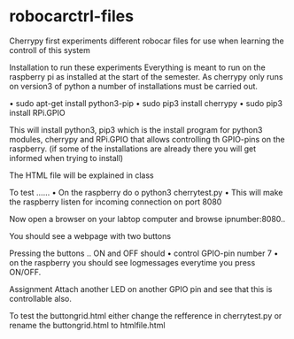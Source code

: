 # robocarctrl-files

Cherrypy first experiments
different robocar files for use when learning the controll of this system

Installation to run these experiments
Everything is meant to run on the raspberry pi as installed at the start of the semester.
As cherrypy only runs on version3 of python a number of installations must be carried out.

•	sudo apt-get install python3-pip
•	sudo pip3 install cherrypy
•	sudo pip3 install RPi.GPIO

This will install python3, pip3 which is the install program for python3 modules, cherrypy  and RPi.GPIO that allows controlling th GPIO-pins on the raspberry.  (if some of the installations are already there you will get informed when trying to install)

The HTML file will be explained in class

To test ……
•	On the raspberry do 
o	python3 cherrytest.py
•	This will make the raspberry listen for incoming connection on port 8080

Now open a browser on your labtop computer and browse    ipnumber:8080..  
  
You should see a webpage with two buttons

Pressing the buttons ..  ON  and   OFF  should 
•	control GPIO-pin number 7
•	on the raspberry you should see logmessages everytime you press ON/OFF.

Assignment
Attach another  LED on another GPIO pin and see that this is controllable also.


To test the buttongrid.html 
  either change the refference in cherrytest.py
or
  rename the buttongrid.html to htmlfile.html
